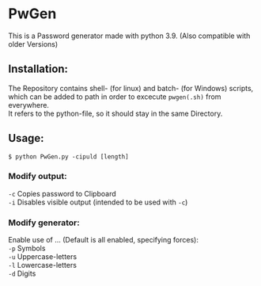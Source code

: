 # PwGen
This is a Password generator made with python 3.9. (Also compatible with older Versions)

## Installation:
The Repository contains shell- (for linux) and batch- (for Windows) scripts, which can be added to path in order to excecute ``pwgen(.sh)`` from everywhere. <br>
It refers to the python-file, so it should stay in the same Directory.

## Usage:
```shell
$ python PwGen.py -cipuld [length]
```
### Modify output:
 ``-c`` Copies password to Clipboard <br>
 ``-i`` Disables visible output (intended to be used with ``-c``)

### Modify generator:
Enable use of ... (Default is all enabled, specifying forces):<br>
  ``-p``          Symbols<br>
  ``-u``          Uppercase-letters<br>
  ``-l``          Lowercase-letters<br>
  ``-d``          Digits

